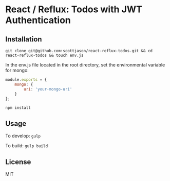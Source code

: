 # React / Reflux: Todos with JWT Authentication

## Installation

```
git clone git@github.com:scottjason/react-reflux-todos.git && cd react-reflux-todos && touch env.js
```

In the env.js file located in the root directory, set the environmental variable for mongo:

```javascript
module.exports = {
	mongo: {
		uri: 'your-mongo-uri'
	}
};
```

```
npm install
```

## Usage

To develop: ```gulp```

To build: ```gulp build```

## License

MIT